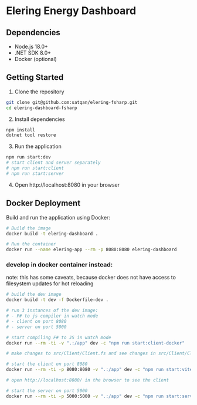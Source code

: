 # Elering Energy Dashboard

## Dependencies

* Node.js 18.0+
* .NET SDK 8.0+
* Docker (optional)

## Getting Started

1. Clone the repository
```bash
git clone git@github.com:satqan/elering-fsharp.git
cd elering-dashboard-fsharp
```

2. Install dependencies
```bash
npm install
dotnet tool restore
```

3. Run the application
```bash
npm run start:dev
# start client and server separately
# npm run start:client
# npm run start:server
```

4. Open http://localhost:8080 in your browser

## Docker Deployment

Build and run the application using Docker:

```bash
# Build the image
docker build -t elering-dashboard .

# Run the container
docker run --name elering-app --rm -p 8080:8080 elering-dashboard
```

### develop in docker container instead:

note: this has some caveats, because docker does not have access to filesystem updates for hot reloading

```bash
# build the dev image
docker build -t dev -f Dockerfile-dev .

# run 3 instances of the dev image:
# - F# to js compiler in watch mode
# - client on port 8080
# - server on port 5000

# start compiling F# to JS in watch mode
docker run --rm -ti -v ".:/app" dev -c "npm run start:client-docker"

# make changes to src/Client/Client.fs and see changes in src/Client/Client.fs.js

# start the client on port 8080
docker run --rm -ti -p 8080:8080 -v ".:/app" dev -c "npm run start:vite"

# open http://localhost:8080/ in the browser to see the client

# start the server on port 5000
docker run --rm -ti -p 5000:5000 -v ".:/app" dev -c "npm run start:server"

```
